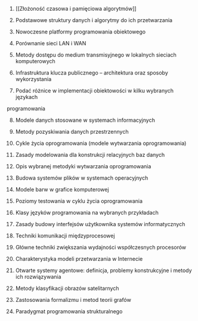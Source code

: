 

1. [[Złożoność czasowa i pamięciowa algorytmów]]

2. Podstawowe struktury danych i algorytmy do ich przetwarzania

3. Nowoczesne platformy programowania obiektowego

4. Porównanie sieci LAN i WAN

5. Metody dostępu do medium transmisyjnego w lokalnych sieciach komputerowych

6. Infrastruktura klucza publicznego – architektura oraz sposoby wykorzystania

7. Podać różnice w implementacji obiektowości w kilku wybranych językach

programowania

8. Modele danych stosowane w systemach informacyjnych

9. Metody pozyskiwania danych przestrzennych

10. Cykle życia oprogramowania (modele wytwarzania oprogramowania)

11. Zasady modelowania dla konstrukcji relacyjnych baz danych

12. Opis wybranej metodyki wytwarzania oprogramowania

13. Budowa systemów plików w systemach operacyjnych

14. Modele barw w grafice komputerowej

15. Poziomy testowania w cyklu życia oprogramowania

16. Klasy języków programowania na wybranych przykładach

17. Zasady budowy interfejsów użytkownika systemów informatycznych

18. Techniki komunikacji międzyprocesowej

19. Główne techniki zwiększania wydajności współczesnych procesorów

20. Charakterystyka modeli przetwarzania w Internecie

21. Otwarte systemy agentowe: definicja, problemy konstrukcyjne i metody ich rozwiązywania

22. Metody klasyfikacji obrazów satelitarnych

23. Zastosowania formalizmu i metod teorii grafów

24. Paradygmat programowania strukturalnego

